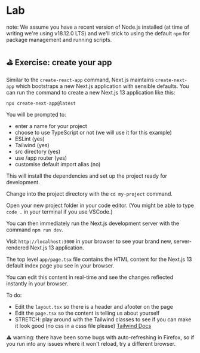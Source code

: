 # Lab

note: We assume you have a recent version of Node.js installed (at time of writing we're using v18.12.0 LTS) and we'll stick to using the default `npm` for package management and running scripts.

## ⛳️ Exercise: create your app

Similar to the `create-react-app` command, Next.js maintains `create-next-app` which bootstraps a new Next.js application with sensible defaults. You can run the command to create a new Next.js 13 application like this:

`npx create-next-app@latest`

You will be prompted to:

- enter a name for your project
- choose to use TypeScript or not (we will use it for this example)
- ESLint (yes)
- Tailwind (yes)
- src directory (yes)
- use /app router (yes)
- customise default import alias (no)

This will install the dependencies and set up the project ready for development.

Change into the project directory with the `cd my-project` command.

Open your new project folder in your code editor. (You might be able to type `code .` in your terminal if you use VSCode.)

You can then immediately run the Next.js development server with the command `npm run dev`.

Visit `http://localhost:3000` in your browser to see your brand new, server-rendered Next.js 13 application.

The top level `app/page.tsx` file contains the HTML content for the Next.js 13 default index page you see in your browser.

You can edit this content in real-time and see the changes reflected instantly in your browser.

To do:

- Edit the `layout.tsx` so there is a header and afooter on the page
- Edit the `page.tsx` so the content is telling us about yourself
- STRETCH: play around with the Tailwind classes to see if you can make it look good (no css in a csss file please) [Tailwind Docs](https://tailwindcss.com/)

⚠️ warning: there have been some bugs with auto-refreshing in Firefox, so if you run into any issues where it won't reload, try a different browser.
